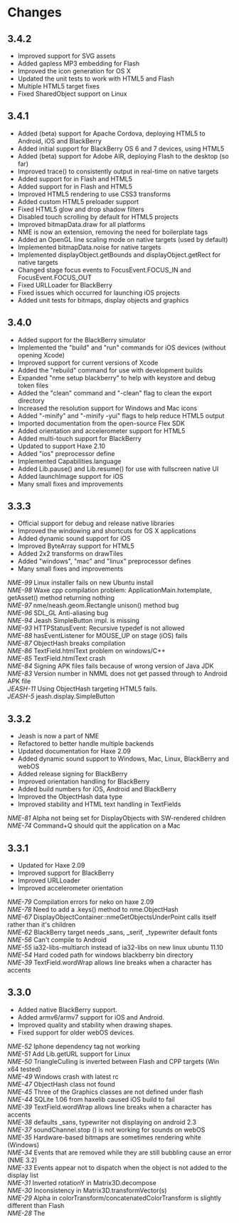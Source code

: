 Changes
=======


3.4.2
---------------
* Improved support for SVG assets
* Added gapless MP3 embedding for Flash
* Improved the icon generation for OS X
* Updated the unit tests to work with HTML5 and Flash
* Multiple HTML5 target fixes
* Fixed SharedObject support on Linux


3.4.1
---------------
* Added (beta) support for Apache Cordova, deploying HTML5 to Android, iOS and BlackBerry
* Added initial support for BlackBerry OS 6 and 7 devices, using HTML5
* Added (beta) support for Adobe AIR, deploying Flash to the desktop (so far)
* Improved trace() to consistently output in real-time on native targets
* Added support for <window parameters="" /> in Flash and HTML5
* Added support for <app url="" /> in Flash and HTML5
* Improved HTML5 rendering to use CSS3 transforms
* Added custom HTML5 preloader support
* Fixed HTML5 glow and drop shadow filters
* Disabled touch scrolling by default for HTML5 projects
* Improved bitmapData.draw for all platforms
* NME is now an extension, removing the need for boilerplate <ndll /> tags
* Added an OpenGL line scaling mode on native targets (used by default)
* Implemented bitmapData.noise for native targets
* Implemented displayObject.getBounds and displayObject.getRect for native targets
* Changed stage focus events to FocusEvent.FOCUS_IN and FocusEvent.FOCUS_OUT
* Fixed URLLoader for BlackBerry
* Fixed issues which occurred for launching iOS projects
* Added unit tests for bitmaps, display objects and graphics


3.4.0
---------------
* Added support for the BlackBerry simulator
* Implemented the "build" and "run" commands for iOS devices (without opening Xcode)
* Improved support for current versions of Xcode
* Added the "rebuild" command for use with development builds
* Expanded "nme setup blackberry" to help with keystore and debug token files
* Added the "clean" command and "-clean" flag to clean the export directory
* Increased the resolution support for Windows and Mac icons
* Added "-minify" and "-minify -yui" flags to help reduce HTML5 output
* Imported documentation from the open-source Flex SDK
* Added orientation and accelerometer support for HTML5
* Added multi-touch support for BlackBerry
* Updated to support Haxe 2.10
* Added "ios" preprocessor define
* Implemented Capabilities.language
* Added Lib.pause() and Lib.resume() for use with fullscreen native UI
* Added launchImage support for iOS
* Many small fixes and improvements


3.3.3
---------------
* Official support for debug and release native libraries
* Improved the windowing and shortcuts for OS X applications
* Added dynamic sound support for iOS
* Improved ByteArray support for HTML5
* Added 2x2 transforms on drawTiles
* Added "windows", "mac" and "linux" preprocessor defines
* Many small fixes and improvements

*NME-99* Linux installer fails on new Ubuntu install  
*NME-98* Waxe cpp compilation problem: ApplicationMain.hxtemplate, getAsset() method returning nothing  
*NME-97* nme/neash.geom.Rectangle unison() method bug  
*NME-96* SDL_GL Anti-aliasing bug  
*NME-94* Jeash SimpleButton impl. is missing  
*NME-93* HTTPStatusEvent: Recursive typedef is not allowed  
*NME-88* hasEventListener for MOUSE_UP on stage (iOS) fails  
*NME-87* ObjectHash breaks compilation  
*NME-86* TextField.htmlText problem on windows/C++  
*NME-85* TextField.htmlText crash  
*NME-84* Signing APK files fails because of wrong version of Java JDK  
*NME-83* Version number in NMML does not get passed through to Android APK file  
*JEASH-11* Using ObjectHash targeting HTML5 fails.  
*JEASH-5* jeash.display.SimpleButton  


3.3.2
---------------
* Jeash is now a part of NME
* Refactored to better handle multiple backends
* Updated documentation for Haxe 2.09
* Added dynamic sound support to Windows, Mac, Linux, BlackBerry and webOS
* Added release signing for BlackBerry
* Improved orientation handling for BlackBerry
* Added build numbers for iOS, Android and BlackBerry
* Improved the ObjectHash data type
* Improved stability and HTML text handling in TextFields

*NME-81* Alpha not being set for DisplayObjects with SW-rendered children  
*NME-74* Command+Q should quit the application on a Mac  


3.3.1
---------------
* Updated for Haxe 2.09
* Improved support for BlackBerry
* Improved URLLoader
* Improved accelerometer orientation

*NME-79* Compilation errors for neko on haxe 2.09  
*NME-78* Need to add a .keys() method to nme.ObjectHash  
*NME-67* DisplayObjectContainer::nmeGetObjectsUnderPoint calls itself rather than it's children  
*NME-62* BlackBerry target needs _sans, _serif, _typewriter default fonts  
*NME-56* Can't compile to Android  
*NME-55* ia32-libs-multiarch instead of ia32-libs on new linux ubuntu 11.10  
*NME-54* Hard coded path for windows blackberry bin directory  
*NME-39* TextField.wordWrap allows line breaks when a character has accents  


3.3.0
---------------
* Added native BlackBerry support.
* Added armv6/armv7 support for iOS and Android.
* Improved quality and stability when drawing shapes.
* Fixed support for older webOS devices.

*NME-52* Iphone dependency tag not working  
*NME-51* Add Lib.getURL support for Linux  
*NME-50* TriangleCulling is inverted between Flash and CPP targets (Win x64 tested)  
*NME-49* Windows crash with latest rc  
*NME-47* ObjectHash class not found  
*NME-45* Three of the Graphics classes are not defined under flash  
*NME-44* SQLite 1.06 from haxelib caused iOS build to fail  
*NME-39* TextField.wordWrap allows line breaks when a character has accents  
*NME-38* defaults _sans, typewriter not displaying on android 2.3  
*NME-37* soundChannel.stop () is not working for sounds on webOS  
*NME-35* Hardware-based bitmaps are sometimes rendering white (Windows)  
*NME-34* Events that are removed while they are still bubbling cause an error (NME 3.2)  
*NME-33* Events appear not to dispatch when the object is not added to the display list  
*NME-31* Inverted rotationY in Matrix3D.decompose  
*NME-30* Inconsistency in Matrix3D.transformVector(s)  
*NME-29* Alpha in colorTransform/concatenatedColorTransform is slightly different than Flash  
*NME-28* The <template /> tag does not create target directories if they do not exist  
*NME-27* Graphics drawn using Tilesheet.drawTiles do not register click events for the parent object  
*NME-26* Using a BlendMode or mask fails when the object has lines  
*NME-24* Calling "removeChild" when the object is not a child does not throw an error  
*NME-22* displayObjectContainer.addChildAt calls addChild internally, but it should act separately  
*NME-20* Using bitmapData.draw fails when the target includes lines  
*NME-19* Delta for MouseEvent.MOUSE_WHEEL should be reversed  
*NME-18* Custom display object events are not bubbling  
*NME-16* nme.utils.Timer does not respect a change in delay unless it is stopped and restarted  
*NME-13* Input TextFields do not respect defaultTextFormat if you don't set the text property first  
*NME-11* Use system folders for SharedObject on Mac  
*NME-7* Need to implement nme.system.Capabilities for BlackBerry  
*NME-6* Need to implement SharedObject for BlackBerry  
*NME-5* Need to implement accelerometer support for BlackBerry  
*NME-3* Android JNI is causing issues in NME 3.2  
*NME-1* Checking the size of a Shape fails when lines are included  


3.2.1
---------------
* Added "nme.text.NMEFont" to allow haxe-based fonts.
* Added "nme.display.SimpleButton" support to SWF generation.
* Resolved issues when compiling waxe-based projects that don't use NME.
* Updated "nme setup" for newer toolchains.
* Android builds now require Android NDK r7 or newer.
* iOS builds now compile for armv7 by default.
* Stability improvements and small fixes.


3.2.0
---------------
* Android applications will install to external storage (SD card) by default.
* Improved support for special directories on all targets.
* Added built-in support for SWF assets (Flash and C++ targets).
* Created a new "display" command for improved IDE support.
* Revised and improved the NMML file specification.
* Addressed "disappearing object" issues with the software renderer.
* Added support for "template" files, overwriting the default files for each target.
* URLLoader now supports HTTP POST and SSL on C++ targets.
* Added "mobile", "web" and "desktop" defines, for simplicity.
* Tilesheet.drawTiles now includes compatibility for use in Flash.
* Joystick support added for Windows, Mac and Linux.
* Improved tessellation for primitives in the hardware renderer.
* Made it possible to add additional iOS frameworks through NMML.
* Automatically handling orientation changes on iOS now.
* Many other fixes and improvements.


3.1.1
---------------
* Fixed graphics.drawTriangles (sorry!).
* Moved the drawTiles API to "nme.display.Tilesheet".
* Added Flash support for tileSheet.drawTiles.
* Improved the Flash preloader.
* Added preloader support to HTML5.
* Added "nme.utils.Timer".
* Several small fixes.


3.1.0
---------------
* Added HTML5 support (together with Jeash).
* Added support for Opera widgets, using Flash.
* Added support for Chrome apps, using Flash.
* Added multi-touch for webOS.
* Added code for NME installer.
* Added cross-publishing for Neko (experimental).
* Added "document" command for project documentation.
* Updated support for changes in XCode 4.3 and OS X Lion.
* Updated support for changes the Android SDK tools.
* Added "nme.Assets" for strong-typed, cross-platform embedded assets.
* Added "nme.net.SharedObject" support for Neko and C++ targets.
* Added "nme.JNI" to simplify Java access on Android.
* Added "nme.system.Capabilities" for screen DPI on Neko and C++.
* Added "build", "run" and "test" support for iOS.
* Added support for scale, alpha, RGB and smoothing in graphics.drawTiles.
* Added "setup" command to automate install of necessary toolchains.
* Added support for Android release-signing.
* Improved TTF and WAV embedding on Flash.
* Improved support for NME extensions.
* Many other compile, feature and consistency improvements.


3.0.0
---------------
* Added install-tool to make cross-platform development easier.
* Added webOS support.
* Added CURL support.
* Many, many improvements to flash compatibility.

 
2.0.0
---------------
* Overhauled just about everything.
* Added initial Android support.


0.3.1
---------------
* A few minor changes to make neash integration easier.
* Fixed bug with rendering PNG images to bitmaps.
* Added some font-path logic to make finding font files easier on non-windows.


0.3.0
---------------
* Major upgrade to add the flash drawing API.
* Renamed some classes to conform to the flash class structure.
* Statically link NME.ndll with SDL libraries for windows.
* Added initial Linux port.
* Removed SGE dependency.
* Added a bunch of examples.
* Added a GameBase class to simplify some tasks.


0.2.0
---------------
* Removed SDL_Net (haXe has far superior capabilities)
* Added SGE
* Removed SDL_TTF replacing it with functions in SGE
* Added Bitmap Font support from SGE
* Added scale and rotate surface support from SGE


0.1.1
---------------
* Added a couple of samples to get users going with the library


0.1.0
---------------
* Initial release of the Neko Media Engine (NME)
